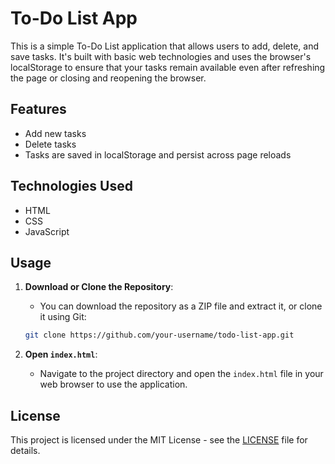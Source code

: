 # To-Do List App

This is a simple To-Do List application that allows users to add, delete, and save tasks. It's built with basic web technologies and uses the browser's localStorage to ensure that your tasks remain available even after refreshing the page or closing and reopening the browser.

## Features

  - Add new tasks
  - Delete tasks
  - Tasks are saved in localStorage and persist across page reloads

## Technologies Used

  - HTML
  - CSS
  - JavaScript

## Usage

  1. **Download or Clone the Repository**:
      - You can download the repository as a ZIP file and extract it, or clone it using Git:
      ```sh
      git clone https://github.com/your-username/todo-list-app.git
      ```

  2. **Open `index.html`**:
      - Navigate to the project directory and open the `index.html` file in your web browser to use the application.

## License

  This project is licensed under the MIT License - see the [LICENSE](LICENSE) file for details.
